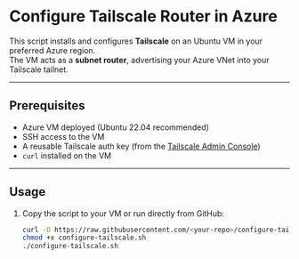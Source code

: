 # Configure Tailscale Router in Azure

This script installs and configures **Tailscale** on an Ubuntu VM in your preferred Azure region.  
The VM acts as a **subnet router**, advertising your Azure VNet into your Tailscale tailnet.

---

## Prerequisites

- Azure VM deployed (Ubuntu 22.04 recommended)
- SSH access to the VM
- A reusable Tailscale auth key (from the [Tailscale Admin Console](https://login.tailscale.com/admin/settings/keys))
- `curl` installed on the VM

---

## Usage

1. Copy the script to your VM or run directly from GitHub:

   ```bash
   curl -O https://raw.githubusercontent.com/<your-repo>/configure-tailscale.sh
   chmod +x configure-tailscale.sh
   ./configure-tailscale.sh
